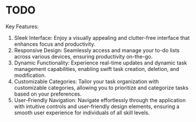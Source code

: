 # TODO

Key Features:

1. Sleek Interface: Enjoy a visually appealing and clutter-free interface that enhances focus and productivity.
2. Responsive Design: Seamlessly access and manage your to-do lists across various devices, ensuring productivity on-the-go.
3. Dynamic Functionality: Experience real-time updates and dynamic task management capabilities, enabling swift task creation, deletion, and modification.
4. Customizable Categories: Tailor your task organization with customizable categories, allowing you to prioritize and categorize tasks based on your preferences.
5. User-Friendly Navigation: Navigate effortlessly through the application with intuitive controls and user-friendly design elements, ensuring a smooth user experience for individuals of all skill levels.
